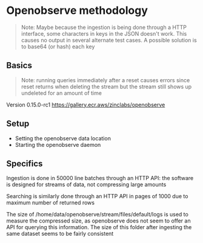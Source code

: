 # Openobserve methodology

> Note: Maybe because the ingestion is being done through a HTTP interface, some characters in keys
in the JSON doesn't work. This causes no output in several alternate test cases. A possible solution
is to base64 (or hash) each key

## Basics

> Note: running queries immediately after a reset causes errors since reset returns when deleting
the stream but the stream still shows up undeleted for an amount of time

Version 0.15.0-rc1
https://gallery.ecr.aws/zinclabs/openobserve

## Setup

* Setting the openobserve data location
* Starting the openobserve daemon

## Specifics

Ingestion is done in 50000 line batches through an HTTP API: the software is designed for streams
of data, not compressing large amounts

Searching is similarly done through an HTTP API in pages of 1000 due to maximum number of returned
rows

The size of /home/data/openobserve/stream/files/default/logs is used to measure the compressed size,
as openobserve does not seem to offer an API for querying this information. The size of this folder
after ingesting the same dataset seems to be fairly consistent
